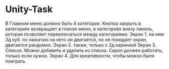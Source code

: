 # Unity-Task

В Главном меню должно быть 4 категории. Кнопка закрыть в категориях возвращает в гланое меню, в категориях внизу панель, которая позволяет переключаться между категориями.
Экран 1. на нем 3д куб. по нажатию на него он двигается, но не покидает экран, двигается рандомно.
Экран 2. также, только с 2д каринкой
Экран 3. Список. Можно добавить и удалить из списка. Скрол должен работать, только если нужно.
Экран 4. Для креативности, чтобы можно было поиграть
